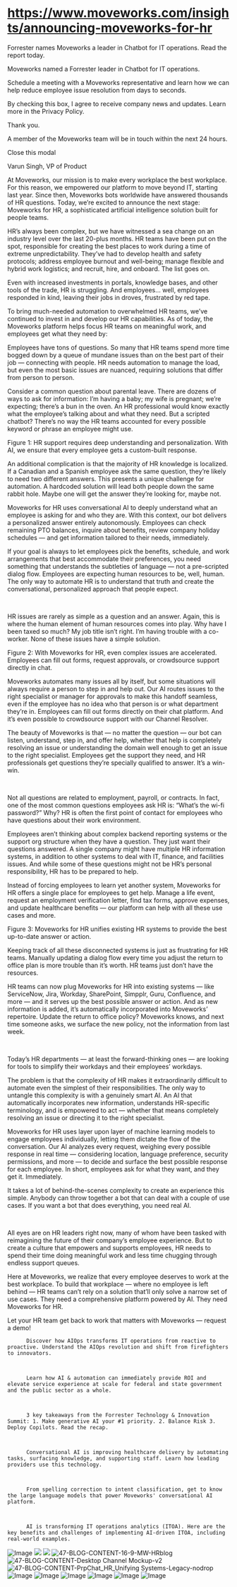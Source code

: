 # https://www.moveworks.com/insights/announcing-moveworks-for-hr

Forrester names Moveworks a leader in Chatbot for IT operations. Read the report today.

Moveworks named a Forrester leader in Chatbot for IT operations. 

Schedule a meeting with a Moveworks representative and learn how we can help reduce employee issue resolution from days to seconds.

By checking this box, I agree to receive company news and updates. Learn more in the Privacy Policy.

Thank you.

A member of the Moveworks team will be in touch within the next 24 hours.



  Close this modal
  



Varun Singh, VP of Product


At Moveworks, our mission is to make every workplace the best workplace. For this reason, we empowered our platform to move beyond IT, starting last year. Since then, Moveworks bots worldwide have answered thousands of HR questions. Today, we’re excited to announce the next stage: Moveworks for HR, a sophisticated artificial intelligence solution built for people teams.

HR’s always been complex, but we have witnessed a sea change on an industry level over the last 20-plus months. HR teams have been put on the spot, responsible for creating the best places to work during a time of extreme unpredictability. They’ve had to develop health and safety protocols; address employee burnout and well-being; manage flexible and hybrid work logistics; and recruit, hire, and onboard. The list goes on. 

Even with increased investments in portals, knowledge bases, and other tools of the trade, HR is struggling. And employees… well, employees responded in kind, leaving their jobs in droves, frustrated by red tape.

To bring much-needed automation to overwhelmed HR teams, we’ve continued to invest in and develop our HR capabilities. As of today, the Moveworks platform helps focus HR teams on meaningful work, and employees get what they need by:

Employees have tons of questions. So many that HR teams spend more time bogged down by a queue of mundane issues than on the best part of their job — connecting with people. HR needs automation to manage the load, but even the most basic issues are nuanced, requiring solutions that differ from person to person.

Consider a common question about parental leave. There are dozens of ways to ask for information: I’m having a baby; my wife is pregnant; we’re expecting; there’s a bun in the oven. An HR professional would know exactly what the employee’s talking about and what they need. But a scripted chatbot? There’s no way the HR teams accounted for every possible keyword or phrase an employee might use.

Figure 1: HR support requires deep understanding and personalization. With AI, we ensure that every employee gets a custom-built response.

An additional complication is that the majority of HR knowledge is localized. If a Canadian and a Spanish employee ask the same question, they’re likely to need two different answers. This presents a unique challenge for automation. A hardcoded solution will lead both people down the same rabbit hole. Maybe one will get the answer they’re looking for, maybe not. 

Moveworks for HR uses conversational AI to deeply understand what an employee is asking for and who they are. With this context, our bot delivers a personalized answer entirely autonomously. Employees can check remaining PTO balances, inquire about benefits, review company holiday schedules — and get information tailored to their needs, immediately.

If your goal is always to let employees pick the benefits, schedule, and work arrangements that best accommodate their preferences, you need something that understands the subtleties of language — not a pre-scripted dialog flow. Employees are expecting human resources to be, well, human. The only way to automate HR is to understand that truth and create the conversational, personalized approach that people expect. 

 

HR issues are rarely as simple as a question and an answer. Again, this is where the human element of human resources comes into play. Why have I been taxed so much? My job title isn’t right. I’m having trouble with a co-worker. None of these issues have a simple solution. 

Figure 2: With Moveworks for HR, even complex issues are accelerated. Employees can fill out forms, request approvals, or crowdsource support directly in chat.

Moveworks automates many issues all by itself, but some situations will always require a person to step in and help out. Our AI routes issues to the right specialist or manager for approvals to make this handoff seamless, even if the employee has no idea who that person is or what department they’re in. Employees can fill out forms directly on their chat platform. And it’s even possible to crowdsource support with our Channel Resolver.

The beauty of Moveworks is that — no matter the question — our bot can listen, understand, step in, and offer help, whether that help is completely resolving an issue or understanding the domain well enough to get an issue to the right specialist. Employees get the support they need, and HR professionals get questions they’re specially qualified to answer. It’s a win-win.

 

Not all questions are related to employment, payroll, or contracts. In fact, one of the most common questions employees ask HR is: “What’s the wi-fi password?” Why? HR is often the first point of contact for employees who have questions about their work environment.

Employees aren’t thinking about complex backend reporting systems or the support org structure when they have a question. They just want their questions answered. A single company might have multiple HR information systems, in addition to other systems to deal with IT, finance, and facilities issues. And while some of these questions might not be HR’s personal responsibility, HR has to be prepared to help.

Instead of forcing employees to learn yet another system, Moveworks for HR offers a single place for employees to get help. Manage a life event, request an employment verification letter, find tax forms, approve expenses, and update healthcare benefits — our platform can help with all these use cases and more.

Figure 3: Moveworks for HR unifies existing HR systems to provide the best up-to-date answer or action.

Keeping track of all these disconnected systems is just as frustrating for HR teams. Manually updating a dialog flow every time you adjust the return to office plan is more trouble than it’s worth. HR teams just don’t have the resources.

HR teams can now plug Moveworks for HR into existing systems — like ServiceNow, Jira, Workday, SharePoint, Simpplr, Guru, Confluence, and more — and it serves up the best possible answer or action. And as new information is added, it’s automatically incorporated into Moveworks’ repertoire. Update the return to office policy? Moveworks knows, and next time someone asks, we surface the new policy, not the information from last week.

 

Today’s HR departments — at least the forward-thinking ones — are looking for tools to simplify their workdays and their employees’ workdays.

The problem is that the complexity of HR makes it extraordinarily difficult to automate even the simplest of their responsibilities. The only way to untangle this complexity is with a genuinely smart AI. An AI that automatically incorporates new information, understands HR-specific terminology, and is empowered to act — whether that means completely resolving an issue or directing it to the right specialist.

Moveworks for HR uses layer upon layer of machine learning models to engage employees individually, letting them dictate the flow of the conversation. Our AI analyzes every request, weighing every possible response in real time — considering location, language preference, security permissions, and more — to decide and surface the best possible response for each employee. In short, employees ask for what they want, and they get it. Immediately.

It takes a lot of behind-the-scenes complexity to create an experience this simple. Anybody can throw together a bot that can deal with a couple of use cases. If you want a bot that does everything, you need real AI.

 

All eyes are on HR leaders right now, many of whom have been tasked with reimagining the future of their company’s employee experience. But to create a culture that empowers and supports employees, HR needs to spend their time doing meaningful work and less time chugging through endless support queues. 

Here at Moveworks, we realize that every employee deserves to work at the best workplace. To build that workplace — where no employee is left behind — HR teams can’t rely on a solution that’ll only solve a narrow set of use cases. They need a comprehensive platform powered by AI. They need Moveworks for HR.

Let your HR team get back to work that matters with Moveworks — request a demo!


          Discover how AIOps transforms IT operations from reactive to proactive. Understand the AIOps revolution and shift from firefighters to innovators.
        


          Learn how AI & automation can immediately provide ROI and elevate service experience at scale for federal and state government and the public sector as a whole.
        


          3 key takeaways from the Forrester Technology & Innovation Summit: 1. Make generative AI your #1 priority. 2. Balance Risk 3. Deploy Copilots. Read the recap.
        


          Conversational AI is improving healthcare delivery by automating tasks, surfacing knowledge, and supporting staff. Learn how leading providers use this technology.
        


          From spelling correction to intent classification, get to know the large language models that power Moveworks' conversational AI platform.
        


          AI is transforming IT operations analytics (ITOA). Here are the key benefits and challenges of implementing AI-driven ITOA, including real-world examples.
        



![Image](https://www.moveworks.com/hubfs/img/site/qr-demo.png)
![](https://www.moveworks.com/hubfs/Moveworks_for-HR_Feature.jpeg)
![](https://www.moveworks.com/hubfs/Moveworks_for-HR_Feature.jpeg)
![47-BLOG-CONTENT-16-9-MW-HRblog](https://www.moveworks.com/hs-fs/hubfs/47-BLOG-CONTENT-16-9-MW-HRblog.jpeg?width=755&name=47-BLOG-CONTENT-16-9-MW-HRblog.jpeg)
![47-BLOG-CONTENT-Desktop Channel Mockup-v2](https://www.moveworks.com/hs-fs/hubfs/47-BLOG-CONTENT-Desktop%20Channel%20Mockup-v2.jpeg?width=769&name=47-BLOG-CONTENT-Desktop%20Channel%20Mockup-v2.jpeg)
![47-BLOG-CONTENT-PrpChat_HR_Unifying Systems-Legacy-nodrop](https://www.moveworks.com/hs-fs/hubfs/47-BLOG-CONTENT-PrpChat_HR_Unifying%20Systems-Legacy-nodrop.jpeg?width=399&name=47-BLOG-CONTENT-PrpChat_HR_Unifying%20Systems-Legacy-nodrop.jpeg)
![Image](https://www.moveworks.com/hs-fs/hubfs/AIOps-featured-image.png?length=50&name=AIOps-featured-image.png)
![Image](https://www.moveworks.com/hs-fs/hubfs/Public-Sector-Convo-AI.png?length=50&name=Public-Sector-Convo-AI.png)
![Image](https://www.moveworks.com/hs-fs/hubfs/Forrester%20T%26I%20%281%29.png?length=50&name=Forrester%20T&I%20%281%29.png)
![Image](https://www.moveworks.com/hs-fs/hubfs/healthcare-test.png?length=50&name=healthcare-test.png)
![Image](https://www.moveworks.com/hs-fs/hubfs/Moveworks_LLM_Feature.png?length=50&name=Moveworks_LLM_Feature.png)
![Image](https://www.moveworks.com/hs-fs/hubfs/ITOA_feature.png?length=50&name=ITOA_feature.png)
